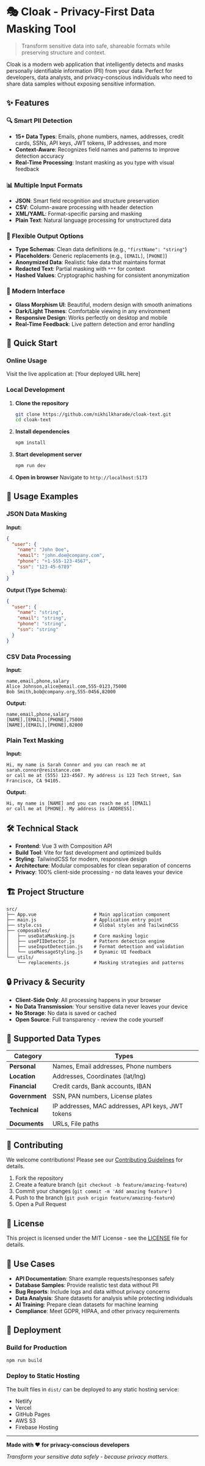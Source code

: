 # 🎭 Cloak - Privacy-First Data Masking Tool

> Transform sensitive data into safe, shareable formats while preserving structure and context.

Cloak is a modern web application that intelligently detects and masks personally identifiable information (PII) from your data. Perfect for developers, data analysts, and privacy-conscious individuals who need to share data samples without exposing sensitive information.

## ✨ Features

### 🔍 Smart PII Detection
- **15+ Data Types**: Emails, phone numbers, names, addresses, credit cards, SSNs, API keys, JWT tokens, IP addresses, and more
- **Context-Aware**: Recognizes field names and patterns to improve detection accuracy
- **Real-Time Processing**: Instant masking as you type with visual feedback

### 📊 Multiple Input Formats
- **JSON**: Smart field recognition and structure preservation
- **CSV**: Column-aware processing with header detection
- **XML/YAML**: Format-specific parsing and masking
- **Plain Text**: Natural language processing for unstructured data

### 🎯 Flexible Output Options
- **Type Schemas**: Clean data definitions (e.g., `"firstName": "string"`)
- **Placeholders**: Generic replacements (e.g., `[EMAIL]`, `[PHONE]`)
- **Anonymized Data**: Realistic fake data that maintains format
- **Redacted Text**: Partial masking with `***` for context
- **Hashed Values**: Cryptographic hashing for consistent anonymization

### 🎨 Modern Interface
- **Glass Morphism UI**: Beautiful, modern design with smooth animations
- **Dark/Light Themes**: Comfortable viewing in any environment
- **Responsive Design**: Works perfectly on desktop and mobile
- **Real-Time Feedback**: Live pattern detection and error handling

## 🚀 Quick Start

### Online Usage
Visit the live application at: [Your deployed URL here]

### Local Development

1. **Clone the repository**
   ```bash
   git clone https://github.com/nikhilkharade/cloak-text.git
   cd cloak-text
   ```

2. **Install dependencies**
   ```bash
   npm install
   ```

3. **Start development server**
   ```bash
   npm run dev
   ```

4. **Open in browser**
   Navigate to `http://localhost:5173`

## 📝 Usage Examples

### JSON Data Masking
**Input:**
```json
{
  "user": {
    "name": "John Doe",
    "email": "john.doe@company.com",
    "phone": "+1-555-123-4567",
    "ssn": "123-45-6789"
  }
}
```

**Output (Type Schema):**
```json
{
  "user": {
    "name": "string",
    "email": "string", 
    "phone": "string",
    "ssn": "string"
  }
}
```

### CSV Data Processing
**Input:**
```csv
name,email,phone,salary
Alice Johnson,alice@email.com,555-0123,75000
Bob Smith,bob@company.org,555-0456,82000
```

**Output:**
```csv
name,email,phone,salary
[NAME],[EMAIL],[PHONE],75000
[NAME],[EMAIL],[PHONE],82000
```

### Plain Text Masking
**Input:**
```
Hi, my name is Sarah Connor and you can reach me at sarah.connor@resistance.com 
or call me at (555) 123-4567. My address is 123 Tech Street, San Francisco, CA 94105.
```

**Output:**
```
Hi, my name is [NAME] and you can reach me at [EMAIL] 
or call me at [PHONE]. My address is [ADDRESS].
```

## 🛠 Technical Stack

- **Frontend**: Vue 3 with Composition API
- **Build Tool**: Vite for fast development and optimized builds
- **Styling**: TailwindCSS for modern, responsive design
- **Architecture**: Modular composables for clean separation of concerns
- **Privacy**: 100% client-side processing - no data leaves your device

## 🏗 Project Structure

```
src/
├── App.vue                     # Main application component
├── main.js                     # Application entry point
├── style.css                   # Global styles and TailwindCSS
├── composables/
│   ├── useDataMasking.js       # Core masking logic
│   ├── usePIIDetector.js       # Pattern detection engine
│   ├── useInputDetection.js    # Format detection and validation
│   └── useMessageStyling.js    # Dynamic UI feedback
└── utils/
    └── replacements.js         # Masking strategies and patterns
```

## 🔒 Privacy & Security

- **Client-Side Only**: All processing happens in your browser
- **No Data Transmission**: Your sensitive data never leaves your device
- **No Storage**: No data is saved or cached
- **Open Source**: Full transparency - review the code yourself

## 🎯 Supported Data Types

| Category | Types |
|----------|-------|
| **Personal** | Names, Email addresses, Phone numbers |
| **Location** | Addresses, Coordinates (lat/lng) |
| **Financial** | Credit cards, Bank accounts, IBAN |
| **Government** | SSN, PAN numbers, License plates |
| **Technical** | IP addresses, MAC addresses, API keys, JWT tokens |
| **Documents** | URLs, File paths |

## 🤝 Contributing

We welcome contributions! Please see our [Contributing Guidelines](CONTRIBUTING.md) for details.

1. Fork the repository
2. Create a feature branch (`git checkout -b feature/amazing-feature`)
3. Commit your changes (`git commit -m 'Add amazing feature'`)
4. Push to the branch (`git push origin feature/amazing-feature`)
5. Open a Pull Request

## 📜 License

This project is licensed under the MIT License - see the [LICENSE](LICENSE) file for details.

## 🌟 Use Cases

- **API Documentation**: Share example requests/responses safely
- **Database Samples**: Provide realistic test data without PII
- **Bug Reports**: Include logs and data without privacy concerns
- **Data Analysis**: Share datasets for analysis while protecting individuals
- **AI Training**: Prepare clean datasets for machine learning
- **Compliance**: Meet GDPR, HIPAA, and other privacy requirements

## 🚀 Deployment

### Build for Production
```bash
npm run build
```

### Deploy to Static Hosting
The built files in `dist/` can be deployed to any static hosting service:
- Netlify
- Vercel
- GitHub Pages
- AWS S3
- Firebase Hosting



---

**Made with ❤️ for privacy-conscious developers**

*Transform your sensitive data safely - because privacy matters.* 